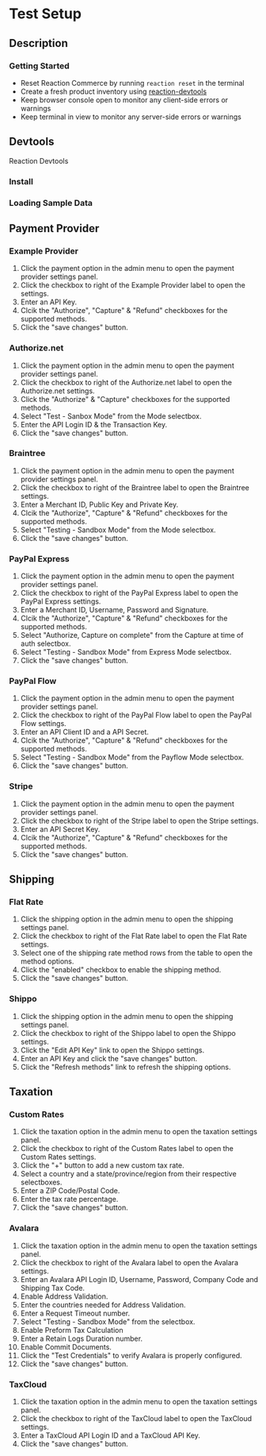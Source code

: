 # Test Setup

## Description

### Getting Started
 - Reset Reaction Commerce by running `reaction reset` in the terminal
 - Create a fresh product inventory using [reaction-devtools](https://github.com/reactioncommerce/reaction-devtools)
 - Keep browser console open to monitor any client-side errors or warnings
 - Keep terminal in view to monitor any server-side errors or warnings
 
## Devtools
Reaction Devtools 

### Install

### Loading Sample Data

## Payment Provider

### Example Provider
 1. Click the payment option in the admin menu to open the payment provider settings panel.
 2. Click the checkbox to right of the Example Provider label to open the settings.
 3. Enter an API Key.
 4. Clcik the "Authorize", "Capture" & "Refund" checkboxes for the supported methods.
 5. Click the "save changes" button.
 
### Authorize.net
 1. Click the payment option in the admin menu to open the payment provider settings panel.
 2. Click the checkbox to right of the Authorize.net label to open the Authorize.net settings.
 3. Click the "Authorize" & "Capture" checkboxes for the supported methods.
 4. Select "Test - Sanbox Mode" from the Mode selectbox.
 5. Enter the API Login ID & the Transaction Key.
 6. Click the "save changes" button.
 
### Braintree
 1. Click the payment option in the admin menu to open the payment provider settings panel.
 2. Click the checkbox to right of the Braintree label to open the Braintree settings.
 3. Enter a Merchant ID, Public Key and Private Key.
 4. Clcik the "Authorize", "Capture" & "Refund" checkboxes for the supported methods.
 5. Select "Testing - Sandbox Mode" from the Mode selectbox.
 6. Click the "save changes" button.

### PayPal Express
 1. Click the payment option in the admin menu to open the payment provider settings panel.
 2. Click the checkbox to right of the PayPal Express label to open the PayPal Express settings.
 3. Enter a Merchant ID, Username, Password and Signature.
 4. Clcik the "Authorize", "Capture" & "Refund" checkboxes for the supported methods.
 5. Select "Authorize, Capture on complete" from the Capture at time of auth selectbox.
 6. Select "Testing - Sandbox Mode" from Express Mode selectbox.
 7. Click the "save changes" button.
 
### PayPal Flow
 1. Click the payment option in the admin menu to open the payment provider settings panel.
 2. Click the checkbox to right of the PayPal Flow label to open the PayPal Flow settings.
 3. Enter an API Client ID and a API Secret.
 4. Clcik the "Authorize", "Capture" & "Refund" checkboxes for the supported methods.
 5. Select "Testing - Sandbox Mode" from the Payflow Mode selectbox.
 6. Click the "save changes" button.
 
### Stripe
 1. Click the payment option in the admin menu to open the payment provider settings panel.
 2. Click the checkbox to right of the Stripe label to open the Stripe settings.
 3. Enter an API Secret Key.
 4. Clcik the "Authorize", "Capture" & "Refund" checkboxes for the supported methods.
 5. Click the "save changes" button.

## Shipping
### Flat Rate
 1. Click the shipping option in the admin menu to open the shipping settings panel.
 2. Click the checkbox to right of the Flat Rate label to open the Flat Rate settings.
 3. Select one of the shipping rate method rows from the table to open the method options.
 4. Click the "enabled" checkbox to enable the shipping method.
 5. Click the "save changes" button.
 
### Shippo
 1. Click the shipping option in the admin menu to open the shipping settings panel.
 2. Click the checkbox to right of the Shippo label to open the Shippo settings.
 3. Click the "Edit API Key" link to open the Shippo settings.
 4. Enter an API Key and click the "save changes" button.
 5. Click the "Refresh methods" link to refresh the shipping options.

## Taxation
### Custom Rates
 1. Click the taxation option in the admin menu to open the taxation settings panel.
 2. Click the checkbox to right of the Custom Rates label to open the Custom Rates settings.
 3. Click the "+" button to add a new custom tax rate.
 4. Select a country and a state/province/region from their respective selectboxes.
 5. Enter a ZIP Code/Postal Code.
 6. Enter the tax rate percentage.
 7. Click the "save changes" button.

### Avalara
 1. Click the taxation option in the admin menu to open the taxation settings panel.
 2. Click the checkbox to right of the Avalara label to open the Avalara settings.
 3. Enter an Avalara API Login ID, Username, Password, Company Code and Shipping Tax Code.
 4. Enable Address Validation.
 5. Enter the countries needed for Address Validation.
 6. Enter a Request Timeout number.
 7. Select "Testing - Sandbox Mode" from the selectbox.
 8. Enable Preform Tax Calculation
 9. Enter a Retain Logs Duration number.
 10. Enable Commit Documents.
 11. Click the "Test Credentials" to verify Avalara is properly configured.
 11. Click the "save changes" button.
 
### TaxCloud
 1. Click the taxation option in the admin menu to open the taxation settings panel.
 2. Click the checkbox to right of the TaxCloud label to open the TaxCloud settings.
 3. Enter a TaxCloud API Login ID and a TaxCloud API Key.
 4. Click the "save changes" button.
